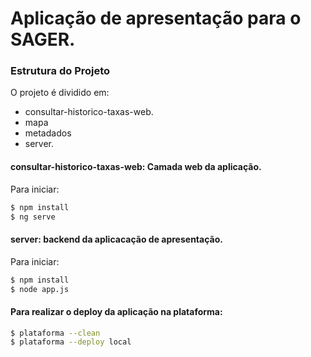 # Aplicação de apresentação para o SAGER.

### Estrutura do Projeto

O projeto é dividido em:

* consultar-historico-taxas-web.
* mapa
* metadados
* server.


#### consultar-historico-taxas-web: Camada web da aplicação.

Para iniciar:
```sh
$ npm install
$ ng serve
```

#### server: backend da aplicacação de apresentação.

Para iniciar:
```sh
$ npm install
$ node app.js
```

#### Para realizar o deploy da aplicação na plataforma:
```sh
$ plataforma --clean
$ plataforma --deploy local
```
